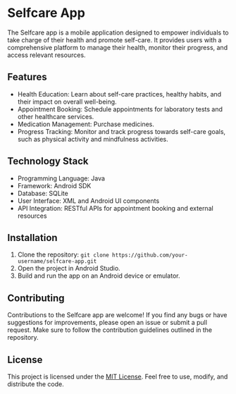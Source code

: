 # Selfcare App

The Selfcare app is a mobile application designed to empower individuals to take charge of their health and promote self-care. It provides users with a comprehensive platform to manage their health, monitor their progress, and access relevant resources.

## Features

- Health Education: Learn about self-care practices, healthy habits, and their impact on overall well-being.
- Appointment Booking: Schedule appointments for laboratory tests and other healthcare services.
- Medication Management: Purchase medicines.
- Progress Tracking: Monitor and track progress towards self-care goals, such as physical activity and mindfulness activities.

## Technology Stack

- Programming Language: Java
- Framework: Android SDK
- Database: SQLite
- User Interface: XML and Android UI components
- API Integration: RESTful APIs for appointment booking and external resources

## Installation

1. Clone the repository: `git clone https://github.com/your-username/selfcare-app.git`
2. Open the project in Android Studio.
3. Build and run the app on an Android device or emulator.

## Contributing

Contributions to the Selfcare app are welcome! If you find any bugs or have suggestions for improvements, please open an issue or submit a pull request. Make sure to follow the contribution guidelines outlined in the repository.

## License

This project is licensed under the [MIT License](https://opensource.org/licenses/MIT). Feel free to use, modify, and distribute the code.
